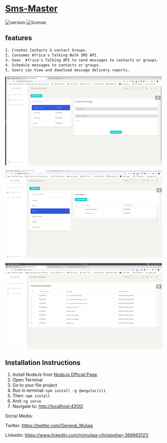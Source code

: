 # [Sms-Master](https://www.creative-tim.com/product/paper-dashboard-angular)
![version](https://img.shields.io/badge/version-1.0.0-blue.svg) ![license](https://img.shields.io/badge/license-MIT-blue.svg)

 ## features
 
    1. Creates Contacts & contact Groups.
    2. Consumes Africa's Talking Bulk SMS API.
    3. Uses  Africa's Talking API to send messages to contacts or groups.
    4. Schedule messages to contacts or groups.
    5. Users can View and download message delivery reports. 

![alt tag](https://github.com/mulwa/smsMaster/blob/master/screenshoots/individualpic.png "SMS INDIVIDUAL")

![alt tag](https://github.com/mulwa/smsMaster/blob/master/screenshoots/smsteam.png "SMS TEAM")

![alt tag](https://github.com/mulwa/smsMaster/blob/master/screenshoots/deliveryreport.png "Delivery report")




## Installation Instructions

1. Install NodeJs from [NodeJs Official Page](https://nodejs.org/en).
2. Open Terminal
3. Go to your file project
4. Run in terminal: ```npm install -g @angular/cli```
5. Then: ```npm install```
6. And: ```ng serve```
7. Navigate to: [http://localhost:4200/](http://localhost:4200/)




Social Media:

Twitter: <https://twitter.com/General_Mulwa>

Linkedin: <https://www.linkedin.com/in/mulwa-christopher-369863121/>

